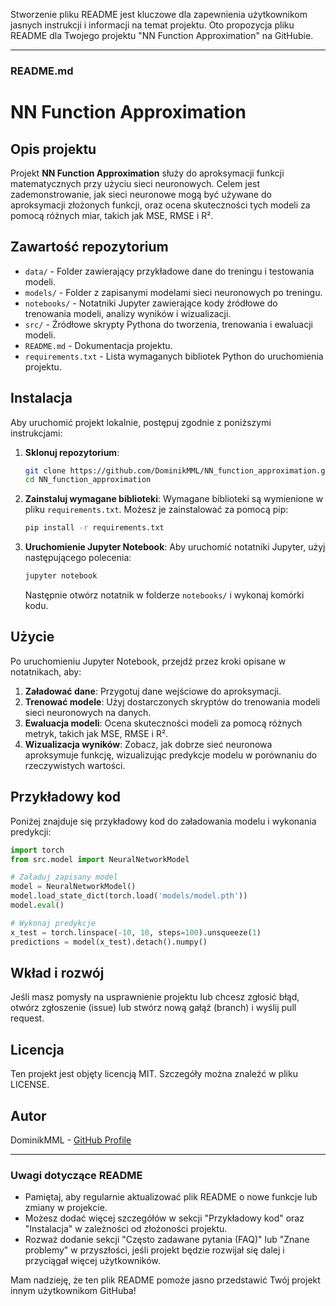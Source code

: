 Stworzenie pliku README jest kluczowe dla zapewnienia użytkownikom jasnych instrukcji i informacji na temat projektu. Oto propozycja pliku README dla Twojego projektu "NN Function Approximation" na GitHubie.

---

### **README.md**

# **NN Function Approximation**

## **Opis projektu**

Projekt **NN Function Approximation** służy do aproksymacji funkcji matematycznych przy użyciu sieci neuronowych. Celem jest zademonstrowanie, jak sieci neuronowe mogą być używane do aproksymacji złożonych funkcji, oraz ocena skuteczności tych modeli za pomocą różnych miar, takich jak MSE, RMSE i R².

## **Zawartość repozytorium**

- `data/` - Folder zawierający przykładowe dane do treningu i testowania modeli.
- `models/` - Folder z zapisanymi modelami sieci neuronowych po treningu.
- `notebooks/` - Notatniki Jupyter zawierające kody źródłowe do trenowania modeli, analizy wyników i wizualizacji.
- `src/` - Źródłowe skrypty Pythona do tworzenia, trenowania i ewaluacji modeli.
- `README.md` - Dokumentacja projektu.
- `requirements.txt` - Lista wymaganych bibliotek Python do uruchomienia projektu.

## **Instalacja**

Aby uruchomić projekt lokalnie, postępuj zgodnie z poniższymi instrukcjami:

1. **Sklonuj repozytorium**:
    ```bash
    git clone https://github.com/DominikMML/NN_function_approximation.git
    cd NN_function_approximation
    ```

2. **Zainstaluj wymagane biblioteki**:
    Wymagane biblioteki są wymienione w pliku `requirements.txt`. Możesz je zainstalować za pomocą pip:
    ```bash
    pip install -r requirements.txt
    ```

3. **Uruchomienie Jupyter Notebook**:
    Aby uruchomić notatniki Jupyter, użyj następującego polecenia:
    ```bash
    jupyter notebook
    ```
    Następnie otwórz notatnik w folderze `notebooks/` i wykonaj komórki kodu.

## **Użycie**

Po uruchomieniu Jupyter Notebook, przejdź przez kroki opisane w notatnikach, aby:

1. **Załadować dane**: Przygotuj dane wejściowe do aproksymacji.
2. **Trenować modele**: Użyj dostarczonych skryptów do trenowania modeli sieci neuronowych na danych.
3. **Ewaluacja modeli**: Ocena skuteczności modeli za pomocą różnych metryk, takich jak MSE, RMSE i R².
4. **Wizualizacja wyników**: Zobacz, jak dobrze sieć neuronowa aproksymuje funkcję, wizualizując predykcje modelu w porównaniu do rzeczywistych wartości.

## **Przykładowy kod**

Poniżej znajduje się przykładowy kod do załadowania modelu i wykonania predykcji:

```python
import torch
from src.model import NeuralNetworkModel

# Załaduj zapisany model
model = NeuralNetworkModel()
model.load_state_dict(torch.load('models/model.pth'))
model.eval()

# Wykonaj predykcje
x_test = torch.linspace(-10, 10, steps=100).unsqueeze(1)
predictions = model(x_test).detach().numpy()
```

## **Wkład i rozwój**

Jeśli masz pomysły na usprawnienie projektu lub chcesz zgłosić błąd, otwórz zgłoszenie (issue) lub stwórz nową gałąź (branch) i wyślij pull request.

## **Licencja**

Ten projekt jest objęty licencją MIT. Szczegóły można znaleźć w pliku LICENSE.

## **Autor**

DominikMML - [GitHub Profile](https://github.com/DominikMML)

---

### **Uwagi dotyczące README**

- Pamiętaj, aby regularnie aktualizować plik README o nowe funkcje lub zmiany w projekcie.
- Możesz dodać więcej szczegółów w sekcji "Przykładowy kod" oraz "Instalacja" w zależności od złożoności projektu.
- Rozważ dodanie sekcji "Często zadawane pytania (FAQ)" lub "Znane problemy" w przyszłości, jeśli projekt będzie rozwijał się dalej i przyciągał więcej użytkowników.

Mam nadzieję, że ten plik README pomoże jasno przedstawić Twój projekt innym użytkownikom GitHuba!
